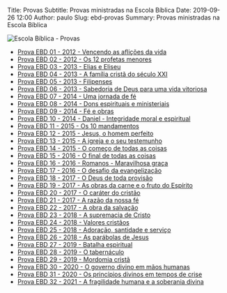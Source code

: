 Title: Provas
Subtitle: Provas ministradas na Escola Bíblica
Date: 2019-09-26 12:00
Author: paulo
Slug: ebd-provas
Summary: Provas ministradas na Escola Bíblica

<img src="{static}/images/headers/ebd-provas.jpg" alt="Escola Bíblica - Provas" class="center" style="margin-top: 0;">

- [Prova EBD 01 - 2012 - Vencendo as aflições da vida](https://www.dropbox.com/s/84c5nsqvzm7voy7/Prova%20EBD%2001%20-%202012.pdf?dl=1)
- [Prova EBD 02 - 2012 - Os 12 profetas menores](https://www.dropbox.com/s/37xal2o1oui7rzj/Prova%20EBD%2002%20-%202012.pdf?dl=1)
- [Prova EBD 03 - 2013 - Elias e Eliseu](https://www.dropbox.com/s/5rlc3vj4nftquei/Prova%20EBD%2003%20-%202013.pdf?dl=1)
- [Prova EBD 04 - 2013 - A família cristã do século XXI](https://www.dropbox.com/s/t8wferbtfr0luwo/Prova%20EBD%2004%20-%202013.pdf?dl=1)
- [Prova EBD 05 - 2013 - Filipenses](https://www.dropbox.com/s/vb4nhdw2m8uop2j/Prova%20EBD%2005%20-%202013.pdf?dl=1)
- [Prova EBD 06 - 2013 - Sabedoria de Deus para uma vida vitoriosa](https://www.dropbox.com/s/q4j2jjxfh3im048/Prova%20EBD%2006%20-%202013.pdf?dl=1)
- [Prova EBD 07 - 2014 - Uma jornada de fé](https://www.dropbox.com/s/wexbjs67wvjkc90/Prova%20EBD%2007%20-%202014.pdf?dl=1)
- [Prova EBD 08 - 2014 - Dons espirituais e ministeriais](https://www.dropbox.com/s/jzi7kjzecpdpb4c/Prova%20EBD%2008%20-%202014.pdf?dl=1)
- [Prova EBD 09 - 2014 - Fé e obras](https://www.dropbox.com/s/ls18tpggbz51i5u/Prova%20EBD%2009%20-%202014.pdf?dl=1)
- [Prova EBD 10 - 2014 - Daniel - Integridade moral e espiritual](https://www.dropbox.com/s/1z23i1oix0ud030/Prova%20EBD%2010%20-%202014.pdf?dl=1)
- [Prova EBD 11 - 2015 - Os 10 mandamentos](https://www.dropbox.com/s/n49v0aqnpqrczf8/Prova%20EBD%2011%20-%202015.pdf?dl=1)
- [Prova EBD 12 - 2015 - Jesus, o homem perfeito](https://www.dropbox.com/s/xckg6qfm0f9xqo6/Prova%20EBD%2012%20-%202015.pdf?dl=1)
- [Prova EBD 13 - 2015 - A igreja e o seu testemunho](https://www.dropbox.com/s/1tbzu7nxzwhb3iu/Prova%20EBD%2013%20-%202015.pdf?dl=1)
- [Prova EBD 14 - 2015 - O começo de todas as coisas](https://www.dropbox.com/s/1pnyak3kaaqjnmg/Prova%20EBD%2014%20-%202015.pdf?dl=1)
- [Prova EBD 15 - 2016 - O final de todas as coisas](https://www.dropbox.com/s/w33bhzwofebjgzw/Prova%20EBD%2015%20-%202016.pdf?dl=1)
- [Prova EBD 16 - 2016 - Romanos - Maravilhosa graça](https://www.dropbox.com/s/w6ruq8utx6dya9h/Prova%20EBD%2016%20-%202016.pdf?dl=1)
- [Prova EBD 17 - 2016 - O desafio da evangelização](https://www.dropbox.com/s/xrh53yfn2u58cj4/Prova%20EBD%2017%20-%202016.pdf?dl=1)
- [Prova EBD 18 - 2017 - O Deus de toda provisão](https://www.dropbox.com/s/blfzrvkw6ul67e8/Prova%20EBD%2018%20-%202017.pdf?dl=1)
- [Prova EBD 19 - 2017 - As obras da carne e o fruto do Espírito](https://www.dropbox.com/s/xv8tyevojlvf32t/Prova%20EBD%2019%20-%202017.pdf?dl=1)
- [Prova EBD 20 - 2017 - O caráter do cristão](https://www.dropbox.com/s/uxiv65umhspf8q7/Prova%20EBD%2020%20-%202017.pdf?dl=1)
- [Prova EBD 21 - 2017 - A razão da nossa fé](https://www.dropbox.com/s/qdyqedf55ze5miy/Prova%20EBD%2021%20-%202017.pdf?dl=1)
- [Prova EBD 22 - 2017 - A obra da salvação](https://www.dropbox.com/s/etsaxqpn56c0ayn/Prova%20EBD%2022%20-%202017.pdf?dl=1)
- [Prova EBD 23 - 2018 - A supremacia de Cristo](https://www.dropbox.com/s/44r3228ilwo07q2/Prova%20EBD%2023%20-%202018.pdf?dl=1)
- [Prova EBD 24 - 2018 - Valores cristãos](https://www.dropbox.com/s/nro6bqrx28g98z8/Prova%20EBD%2024%20-%202018.pdf?dl=1)
- [Prova EBD 25 - 2018 - Adoração, santidade e serviço](https://www.dropbox.com/s/aydg6qc9tjr05x2/Prova%20EBD%2025%20-%202018.pdf?dl=1)
- [Prova EBD 26 - 2018 - As parábolas de Jesus](https://www.dropbox.com/s/4109dqgxhmoykhh/Prova%20EBD%2026%20-%202018.pdf?dl=1)
- [Prova EBD 27 - 2019 - Batalha espiritual](https://www.dropbox.com/s/cv7w2vz1a568pzb/Prova%20EBD%2027%20-%202019.pdf?dl=1)
- [Prova EBD 28 - 2019 - O tabernáculo](https://www.dropbox.com/s/0p8nw4tg97s2xr5/Prova%20EBD%2028%20-%202019.pdf?dl=1)
- [Prova EBD 29 - 2019 - Mordomia cristã](https://www.dropbox.com/s/26myzsv3g6umrok/Prova%20EBD%2029%20-%202019.pdf?dl=1)
- [Prova EBD 30 - 2020 - O governo divino em mãos humanas](https://www.dropbox.com/s/qdxtewzjkpu4h3y/Prova%20EBD%2030%20-%202020.pdf?dl=1)
- [Prova EBD 31 - 2020 - Os princípios divinos em tempos de crise](https://www.dropbox.com/s/jh1wr1x7lraaxae/Prova%20EBD%2031%20-%202020.pdf?dl=1)
- [Prova EBD 32 - 2021 - A fragilidade humana e a soberania divina](https://www.dropbox.com/s/4qep4hlwagu7b3u/Prova%20EBD%2032%20-%202021.pdf?dl=1)
